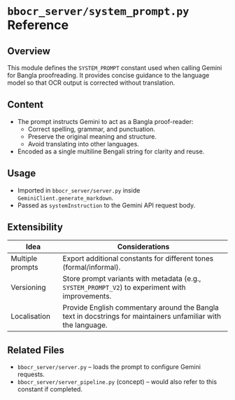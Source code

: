 # `bbocr_server/system_prompt.py` Reference

## Overview

This module defines the `SYSTEM_PROMPT` constant used when calling Gemini for Bangla proofreading. It provides concise guidance to the language model so that OCR output is corrected without translation.

## Content

- The prompt instructs Gemini to act as a Bangla proof-reader:
  - Correct spelling, grammar, and punctuation.
  - Preserve the original meaning and structure.
  - Avoid translating into other languages.
- Encoded as a single multiline Bengali string for clarity and reuse.

## Usage

- Imported in `bbocr_server/server.py` inside `GeminiClient.generate_markdown`.
- Passed as `systemInstruction` to the Gemini API request body.

## Extensibility

| Idea             | Considerations                                                                                                |
| ---------------- | ------------------------------------------------------------------------------------------------------------- |
| Multiple prompts | Export additional constants for different tones (formal/informal).                                            |
| Versioning       | Store prompt variants with metadata (e.g., `SYSTEM_PROMPT_V2`) to experiment with improvements.               |
| Localisation     | Provide English commentary around the Bangla text in docstrings for maintainers unfamiliar with the language. |

## Related Files

- `bbocr_server/server.py` – loads the prompt to configure Gemini requests.
- `bbocr_server/server_pipeline.py` (concept) – would also refer to this constant if completed.
